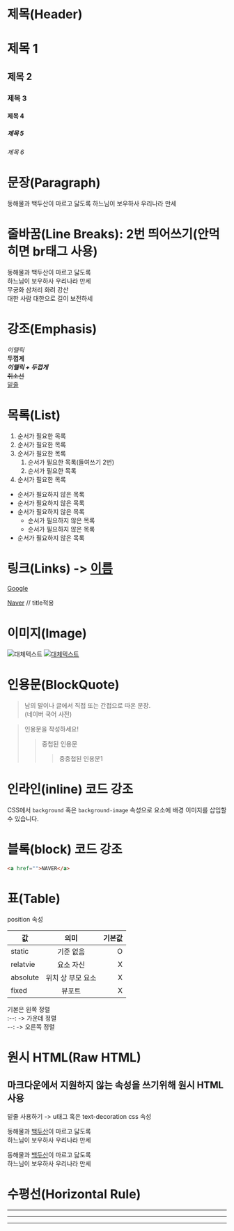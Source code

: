# 제목(Header)

# 제목 1

## 제목 2

### 제목 3

#### 제목 4

##### 제목 5

###### 제목 6

# 문장(Paragraph)

동해물과 백두산이 마르고 닳도록
하느님이 보우하사 우리나라 만세

# 줄바꿈(Line Breaks): 2번 띄어쓰기(안먹히면 br태그 사용)

동해물과 백두산이 마르고 닳도록  
하느님이 보우하사 우리나라 만세  
무궁화 삼처리 화려 강산  
대한 사람 대한으로 길이 보전하세

# 강조(Emphasis)

_이텔릭_  
**두껍게**  
**_이텔릭 + 두껍게_**  
~~취소선~~  
<u>밑줄</u>

# 목록(List)

1. 순서가 필요한 목록
1. 순서가 필요한 목록
1. 순서가 필요한 목록
   1. 순서가 필요한 목록(들여쓰기 2번)
   1. 순서가 필요한 목록
1. 순서가 필요한 목록

- 순서가 필요하지 않은 목록
- 순서가 필요하지 않은 목록
- 순서가 필요하지 않은 목록
  - 순서가 필요하지 않은 목록
  - 순서가 필요하지 않은 목록
- 순서가 필요하지 않은 목록

# 링크(Links) -> [이름](url)

[Google](https://google.com)

[Naver](https://nvaer.com "NAVER로 이동!") // title적용

# 이미지(Image)

![대체텍스트](url)
[![대체텍스트](url)](url)

# 인용문(BlockQuote)

> 남의 말이나 글에서 직접 또는 간접으로 따온 문장.  
> (네이버 국어 사전)

> 인용문을 작성하세요!
>
> > 중첩된 인용문
> >
> > > 중중첩된 인용문1

# 인라인(inline) 코드 강조

CSS에서 `background` 혹은 `background-image` 속성으로 요소에 배경 이미지를 삽입할 수 있습니다.

# 블록(block) 코드 강조

```html
<a href="">NAVER</a>
```

# 표(Table)

position 속성

| 값       |       의미        | 기본값 |
| -------- | :---------------: | -----: |
| static   |     기준 없음     |      O |
| relatvie |     요소 자신     |      X |
| absolute | 위치 상 부모 요소 |      X |
| fixed    |      뷰포트       |      X |

기본은 왼쪽 정렬  
:--: -> 가운데 정렬  
--: -> 오른쪽 정렬

# 원시 HTML(Raw HTML)

## 마크다운에서 지원하지 않는 속성을 쓰기위해 원시 HTML 사용

밑줄 사용하기 -> u태그 혹은 text-decoration css 속성

동해물과 <u>백두산</u>이 마르고 닳도록<br />
하느님이 보우하사 우리나라 만세

동해물과 <span style="text-decoration:underline">백두산</span>이 마르고 닳도록<br />
하느님이 보우하사 우리나라 만세

# 수평선(Horizontal Rule)

---

---

---
